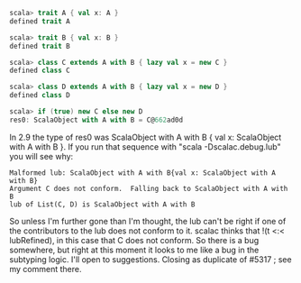 ```scala
scala> trait A { val x: A }
defined trait A

scala> trait B { val x: B }
defined trait B

scala> class C extends A with B { lazy val x = new C }
defined class C

scala> class D extends A with B { lazy val x = new D }
defined class D

scala> if (true) new C else new D
res0: ScalaObject with A with B = C@662ad0d
```

In 2.9 the type of res0 was ScalaObject with A with B { val x: ScalaObject with A with B }.
If you run that sequence with "scala -Dscalac.debug.lub" you will see why:
```
Malformed lub: ScalaObject with A with B{val x: ScalaObject with A with B}
Argument C does not conform.  Falling back to ScalaObject with A with B
lub of List(C, D) is ScalaObject with A with B
```
So unless I'm further gone than I'm thought, the lub can't be right if one of the contributors to the lub does not conform to it.  scalac thinks that !(t <:< lubRefined), in this case that C does not conform.  So there is a bug somewhere, but right at this moment it looks to me like a bug in the subtyping logic.  I'll open to suggestions.
Closing as duplicate of #5317 ; see my comment there.
